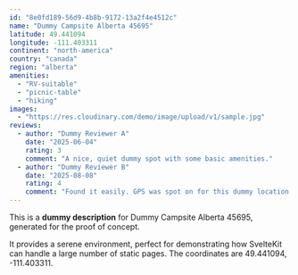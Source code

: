 ```yaml
---
id: "8e0fd189-56d9-4b8b-9172-13a2f4e4512c"
name: "Dummy Campsite Alberta 45695"
latitude: 49.441094
longitude: -111.403311
continent: "north-america"
country: "canada"
region: "alberta"
amenities:
  - "RV-suitable"
  - "picnic-table"
  - "hiking"
images:
  - "https://res.cloudinary.com/demo/image/upload/v1/sample.jpg"
reviews:
  - author: "Dummy Reviewer A"
    date: "2025-06-04"
    rating: 3
    comment: "A nice, quiet dummy spot with some basic amenities."
  - author: "Dummy Reviewer B"
    date: "2025-08-08"
    rating: 4
    comment: "Found it easily. GPS was spot on for this dummy location."
---
```


This is a **dummy description** for Dummy Campsite Alberta 45695, generated for the proof of concept.

It provides a serene environment, perfect for demonstrating how SvelteKit can handle a large number of static pages. The coordinates are 49.441094, -111.403311.
